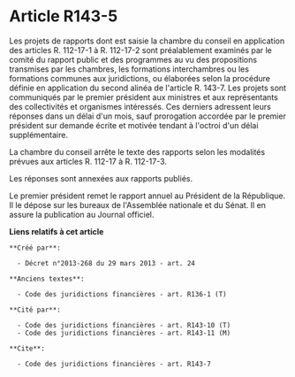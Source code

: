 # Article R143-5

Les projets de rapports dont est saisie la chambre du conseil en application des articles R. 112-17-1 à R. 112-17-2 sont
préalablement examinés par le comité du rapport public et des programmes au vu des propositions transmises par les chambres,
les formations interchambres ou les formations communes aux juridictions, ou élaborées selon la procédure définie en
application du second alinéa de l'article R. 143-7. Les projets sont communiqués par le premier président aux ministres et
aux représentants des collectivités et organismes intéressés. Ces derniers adressent leurs réponses dans un délai d'un mois,
sauf prorogation accordée par le premier président sur demande écrite et motivée tendant à l'octroi d'un délai
supplémentaire. 

La chambre du conseil arrête le texte des rapports selon les modalités prévues aux articles R. 112-17 à R. 112-17-3. 

Les réponses sont annexées aux rapports publiés. 

Le premier président remet le rapport annuel au Président de la République. Il le dépose sur les bureaux de l'Assemblée
nationale et du Sénat. Il en assure la publication au Journal officiel.

**Liens relatifs à cet article**

	**Créé par**:

	  - Décret n°2013-268 du 29 mars 2013 - art. 24

	**Anciens textes**:

	  - Code des juridictions financières - art. R136-1 (T)

	**Cité par**:

	  - Code des juridictions financières - art. R143-10 (T)
	  - Code des juridictions financières - art. R143-11 (M)

	**Cite**:

	  - Code des juridictions financières - art. R143-7
